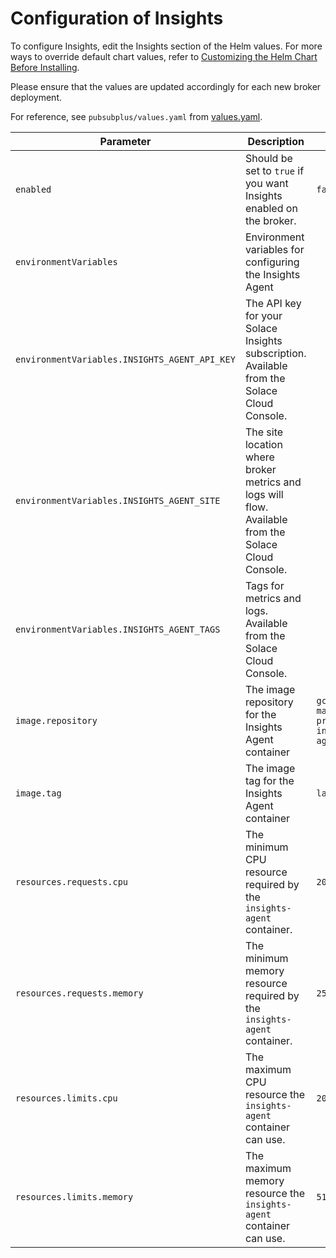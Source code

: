 # Configuration of Insights

To configure Insights, edit the Insights section of the Helm values. For more ways to override default chart values,
refer
to [Customizing the Helm Chart Before Installing](https://helm.sh/docs/intro/using_helm/#customizing-the-chart-before-installing).

Please ensure that the values are updated accordingly for each new broker deployment.

For reference, see `pubsubplus/values.yaml` from [values.yaml](values.yaml).

| Parameter                                     | Description                                                                                         | Default                                      |
|-----------------------------------------------|-----------------------------------------------------------------------------------------------------|----------------------------------------------|
| `enabled`                                     | Should be set to `true` if you want Insights enabled on the broker.                                 | `false`                                      |
| `environmentVariables`                        | Environment variables for configuring the Insights Agent                                            |                                              |
| `environmentVariables.INSIGHTS_AGENT_API_KEY` | The API key for your Solace Insights subscription. Available from the Solace Cloud Console.         |                                              |
| `environmentVariables.INSIGHTS_AGENT_SITE`    | The site location where broker metrics and logs will flow. Available from the Solace Cloud Console. |                                              |
| `environmentVariables.INSIGHTS_AGENT_TAGS`    | Tags for metrics and logs. Available from the Solace Cloud Console.                                 |                                              |
| `image.repository`                            | The image repository for the Insights Agent container                                               | `gcr.io/gcp-maas-prod/solace-insights-agent` |
| `image.tag`                                   | The image tag for the Insights Agent container                                                      | `latest`                                     |
| `resources.requests.cpu`                      | The minimum CPU resource required by the `insights-agent` container.                                | `200m`                                       |
| `resources.requests.memory`                   | The minimum memory resource required by the `insights-agent` container.                             | `256Mi`                                      |
| `resources.limits.cpu`                        | The maximum CPU resource the `insights-agent` container can use.                                    | `200m`                                       |
| `resources.limits.memory`                     | The maximum memory resource the `insights-agent` container can use.                                 | `512Mi`                                      |

